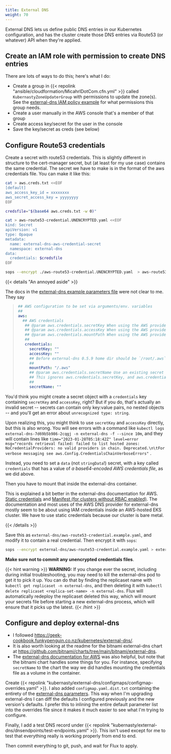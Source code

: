 ```yaml
---
title: External DNS
weight: 70
---
```


External DNS lets us define public DNS entries in our Kubernetes configuration,
and has the cluster create those DNS entries via Route53 (or whatever) API when they're applied.

## Create an IAM role with permission to create DNS entries

There are lots of ways to do this;
here's what I do:

* Create a group in {{< repolink "ansible/cloudformation/MicahrlDotCom.cfn.yml" >}}
  called `KubernastyZoneUpdaterGroup` with permissions to update the zone(s).
  See the [external-dns IAM policy example](https://github.com/kubernetes-sigs/external-dns/blob/master/docs/tutorials/aws.md#iam-policy)
  for what permissions this group needs.
* Create a user manually in the AWS console that's a member of that group
* Create access key/secret for the user in the console
* Save the key/secret as creds (see below)

## Configure Route53 credentials

Create a secret with route53 credentials.
This is slightly different in structure to the cert-manager secret,
but (at least for my use case) contains the same credential.
The secret we have to make is in the format of the aws credentials file.
You can make it like this:

```sh
cat > aws.creds.txt <<EOF
[default]
aws_access_key_id = xxxxxxxx
aws_secret_access_key = yyyyyyyy
EOF

credsfile="$(base64 aws.creds.txt -w 0)"

cat > aws-route53-credential.UNENCRYPTED.yaml <<EOF
kind: Secret
apiVersion: v1
type: Opaque
metadata:
  name: external-dns-aws-credential-secret
  namespace: external-dns
data:
  credentials: $credsfile
EOF

sops --encrypt ./aws-route53-credential.UNENCRYPTED.yaml  > aws-route53-credential.yaml
```

{{< details "An annoyed aside" >}}

The docs in the
[external-dns example parameters file](https://github.com/bitnami/charts/blob/main/bitnami/external-dns/values.yaml)
were not clear to me. They say

> ```yaml
> ## AWS configuration to be set via arguments/env. variables
> ##
> aws:
>   ## AWS credentials
>    ## @param aws.credentials.secretKey When using the AWS provider, set `aws_secret_access_key` in the AWS credentials (optional)
>    ## @param aws.credentials.accessKey When using the AWS provider, set `aws_access_key_id` in the AWS credentials (optional)
>    ## @param aws.credentials.mountPath When using the AWS provider, determine `mountPath` for `credentials` secret
>    ##
>    credentials:
>      secretKey: ""
>      accessKey: ""
>      ## Before external-dns 0.5.9 home dir should be `/root/.aws`
>      ##
>      mountPath: "/.aws"
>      ## @param aws.credentials.secretName Use an existing secret with key "credentials" defined.
>      ## This ignores aws.credentials.secretKey, and aws.credentials.accessKey
>      ##
>      secretName: ""
> ```

You'd think you might create a secret object with a `credentials` key containing `secretKey` and `accessKey`, right?
But if you do, that's actually an invalid secret --
secrets can contain only key:value pairs, no nested objects --
and you'll get an error about `unrecognized type: string`.

Upon realizing this, you might think to use `secretKey` and `accessKey` directly,
but this is also wrong.
You will see errors with a command like
`kubectl logs external-dns-7d69b5b986-2cqgj -n external-dns -f --since 10m`,
and they will contain lines like
`time="2023-01-28T05:18:42Z" level=error msg="records retrieval failed: failed to list hosted zones: NoCredentialProviders: no valid providers in chain. Deprecated.\n\tFor verbose messaging see aws.Config.CredentialsChainVerboseErrors"`
.

Instead, you need to set a `data` (not `stringData`!) secret,
with a key called `credentials` that has a value of
_a base64-encoded AWS credentials file_,
as we did above.

Then you have to mount that inside the external-dns container.

This is explained a bit better in the external-dns documentation for AWS.
[Static credentials](https://github.com/kubernetes-sigs/external-dns/blob/master/docs/tutorials/aws.md#static-credentials)
and [Manifest (for clusters without RBAC enabled)](https://github.com/kubernetes-sigs/external-dns/blob/master/docs/tutorials/aws.md#manifest-for-clusters-without-rbac-enabled).
The documentation and most uses of the AWS DNS provider for external-dns
mostly seem to be about using IAM credentials inside an AWS-hosted EKS cluster.
We have to use static credentials because our cluster is bare metal.

{{< /details >}}

Save this as `external-dns/aws-route53-credential.example.yaml`,
and modify it to contain a real credential.
Then encrypt it with `sops`:

```sh
sops --encrypt external-dns/aws-route53-credential.example.yaml > external-dns/aws-route53-credential.yaml
```

**Make sure not to commit any unencrypted credentials files**.

{{< hint warning >}}
**WARNING:**
If you change ever the secret,
including during initial troubleshooting,
you may need to kill the external-dns pod to get it to pick it up.
You can do that by finding the replicaset name with
`kubectl get replicaset -n external-dns`,
and then deleting it with
`kubectl delete replicaset <replica-set-name> -n external-dns`.
Flux will automatically redeploy the replicaset deleted this way,
which will mount your secrets file before starting a new external-dns process,
which will ensure that it picks up the latest.
{{< /hint >}}

## Configure and deploy external-dns

* I followed <https://geek-cookbook.funkypenguin.co.nz/kubernetes/external-dns/>.
* It is also worth looking at the readme for the bitnami external-dns chart at
  <https://github.com/bitnami/charts/tree/main/bitnami/external-dns>.
* The [external-dns documentation for AWS](https://github.com/kubernetes-sigs/external-dns/blob/master/docs/tutorials/aws.md)
  was also helpful, but note that the bitnami chart handles some things for you.
  For instance, specifying `secretName` to the chart the way we did
  handles mounting the credentials file as a volume in the container.

Create {{< repolink "kubernasty/external-dns/configmaps/configmap-overrides.yaml" >}}.
I also added `configmap.yaml.dist.txt` containing the entirety of the
[external-dns parameters](https://github.com/bitnami/charts/blob/main/bitnami/external-dns/values.yaml).
This way when I'm upgrading external-dns I can diff the defaults I configured previously
and the new version's defaults.
I prefer this to inlining the entire default parameter list into the overrides file
since it makes it much easier to see what I'm trying to configure.

Finally, I add a test DNS record under
{{< repolink "kubernasty/external-dns/dnsendpoints/test-endpoints.yaml" >}}.
This isn't used except for me to test that everything really is working properly from end to end.

Then commit everything to git, push, and wait for Flux to apply.
